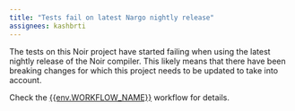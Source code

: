 ```yaml
---
title: "Tests fail on latest Nargo nightly release"
assignees: kashbrti
---
```


The tests on this Noir project have started failing when using the latest nightly release of the Noir compiler. This likely means that there have been breaking changes for which this project needs to be updated to take into account.

Check the [{{env.WORKFLOW_NAME}}]({{env.WORKFLOW_URL}}) workflow for details.
